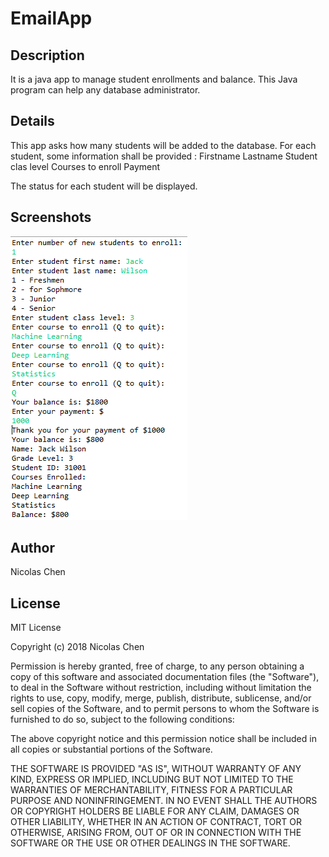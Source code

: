 # EmailApp

## Description
It is a java app to manage student enrollments and balance.
This Java program can help any database administrator.

## Details

This app asks how many students will be added to the database.
For each student, some information shall be provided :
Firstname
Lastname
Student clas level
Courses to enroll
Payment

The status for each student will be displayed.


## Screenshots

![studentdatabaseapp_image1]( https://github.com/nicolaschen1/StudentDatabaseApp/blob/master/screenshots/example3.PNG)

## Author
Nicolas Chen

## License
MIT License

Copyright (c) 2018 Nicolas Chen

Permission is hereby granted, free of charge, to any person obtaining a copy
of this software and associated documentation files (the "Software"), to deal
in the Software without restriction, including without limitation the rights
to use, copy, modify, merge, publish, distribute, sublicense, and/or sell
copies of the Software, and to permit persons to whom the Software is
furnished to do so, subject to the following conditions:

The above copyright notice and this permission notice shall be included in all
copies or substantial portions of the Software.

THE SOFTWARE IS PROVIDED "AS IS", WITHOUT WARRANTY OF ANY KIND, EXPRESS OR
IMPLIED, INCLUDING BUT NOT LIMITED TO THE WARRANTIES OF MERCHANTABILITY,
FITNESS FOR A PARTICULAR PURPOSE AND NONINFRINGEMENT. IN NO EVENT SHALL THE
AUTHORS OR COPYRIGHT HOLDERS BE LIABLE FOR ANY CLAIM, DAMAGES OR OTHER
LIABILITY, WHETHER IN AN ACTION OF CONTRACT, TORT OR OTHERWISE, ARISING FROM,
OUT OF OR IN CONNECTION WITH THE SOFTWARE OR THE USE OR OTHER DEALINGS IN THE
SOFTWARE.

